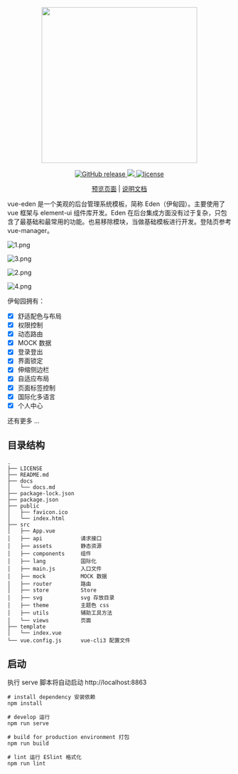 <p align="center">
  <img width="350px" src="https://i.loli.net/2018/05/29/5b0d534fb41a8.png">
</p>

<p align="center">
  <a href="https://travis-ci.org/Sakuyakun/vue-eden">
    <img src="https://img.shields.io/travis/Sakuyakun/vue-eden.svg?style=flat-square" alt="GitHub release">
  </a>
  <a href="https://www.codacy.com/app/Sakuyakun/vue-eden?utm_source=github.com&amp;utm_medium=referral&amp;utm_content=Sakuyakun/vue-eden&amp;utm_campaign=Badge_Grade">
    <img src="https://img.shields.io/codacy/grade/7f511c51cd5b4f42bf930e2bbd187e3c.svg?style=flat-square">
  </a>
  <a href="https://github.com/Sakuyakun/vue-eden/blob/master/LICENSE">
    <img src="https://img.shields.io/github/license/Sakuyakun/vue-eden.svg?style=flat-square" alt="license">
  </a>
</p>

<p align="center">
  <a href="https://sakuyakun.github.io/vue-eden/">预览页面</a> | <a href="https://Sakuyakun.github.io/eden-docs">说明文档</a>
</p>

vue-eden 是一个美观的后台管理系统模板，简称 Eden（伊甸园）。主要使用了 vue 框架与 element-ui 组件库开发。Eden 在后台集成方面没有过于复杂，只包含了最基础和最常用的功能。也易移除模块，当做基础模板进行开发。登陆页参考 vue-manager。

![1.png](https://i.loli.net/2018/06/03/5b1365a26a871.png)

![3.png](https://i.loli.net/2018/06/03/5b1366ea9f49c.png)

![2.png](https://i.loli.net/2018/06/03/5b1365a1571ae.png)

![4.png](https://i.loli.net/2018/06/03/5b13659e29118.png)

伊甸园拥有：

- [x] 舒适配色与布局
- [x] 权限控制
- [x] 动态路由
- [x] MOCK 数据
- [x] 登录登出
- [x] 界面锁定
- [x] 伸缩侧边栏
- [x] 自适应布局
- [x] 页面标签控制
- [x] 国际化多语言
- [x] 个人中心

还有更多 ...

## 目录结构

```
.
├── LICENSE
├── README.md
├── docs
│   └── docs.md
├── package-lock.json
├── package.json
├── public
│   ├── favicon.ico
│   └── index.html
├── src
│   ├── App.vue         
│   ├── api            请求接口
│   ├── assets         静态资源
│   ├── components     组件
│   ├── lang           国际化
│   ├── main.js        入口文件
│   ├── mock           MOCK 数据
│   ├── router         路由
│   ├── store          Store
│   ├── svg            svg 存放目录
│   ├── theme          主题色 css
│   ├── utils          辅助工具方法
│   └── views          页面
├── template
│   └── index.vue
└── vue.config.js      vue-cli3 配置文件
```

## 启动

执行 serve 脚本将自动启动 http://localhost:8863

```
# install dependency 安装依赖
npm install

# develop 运行
npm run serve 

# build for production environment 打包
npm run build

# lint 运行 ESlint 格式化
npm run lint 
```
